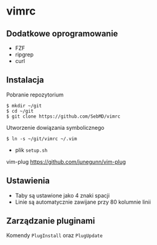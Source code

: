 # vimrc

## Dodatkowe oprogramowanie

- FZF
- ripgrep
- curl

## Instalacja

Pobranie repozytorium

```
$ mkdir ~/git
$ cd ~/git
$ git clone https://github.com/SebMD/vimrc
```

Utworzenie dowiązania symbolicznego

```
$ ln -s ~/git/vimrc ~/.vim
```

- plik `setup.sh`


vim-plug https://github.com/junegunn/vim-plug

## Ustawienia

- Taby są ustawione jako 4 znaki spacji
- Linie są automatycznie zawijane przy 80 kolumnie linii


## Zarządzanie pluginami

Komendy `PlugInstall` oraz `PlugUpdate`

